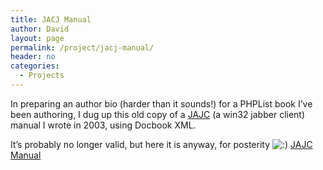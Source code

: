```yaml
---
title: JACJ Manual
author: David
layout: page
permalink: /project/jacj-manual/
header: no
categories:
  - Projects
---
```

In preparing an author bio (harder than it sounds!) for a PHPList book I&#8217;ve been authoring, I dug up this old copy of a <a title="JAJC Manual" href="http://jajc.jrudevels.org/" target="_blank">JAJC</a> (a win32 jabber client) manual I wrote in 2003, using Docbook XML.

It&#8217;s probably no longer valid, but here it is anyway, for posterity <img src="https://www.funkypenguin.co.nz/wp-includes/images/smilies/icon_smile.gif" alt=":)" class="wp-smiley" /> [JAJC Manual][1]

 [1]: http://www.funkypenguin.co.nz/wp-content/uploads/2011/06/jajc.pdf
